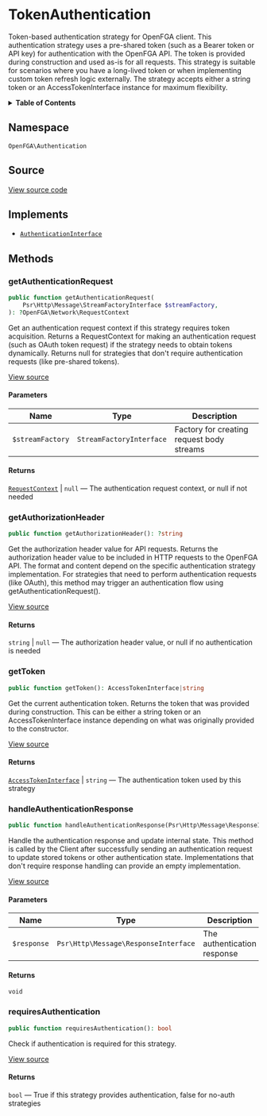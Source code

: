 # TokenAuthentication

Token-based authentication strategy for OpenFGA client. This authentication strategy uses a pre-shared token (such as a Bearer token or API key) for authentication with the OpenFGA API. The token is provided during construction and used as-is for all requests. This strategy is suitable for scenarios where you have a long-lived token or when implementing custom token refresh logic externally. The strategy accepts either a string token or an AccessTokenInterface instance for maximum flexibility.

<details>
<summary><strong>Table of Contents</strong></summary>

- [Namespace](#namespace)
- [Source](#source)
- [Implements](#implements)
- [Methods](#methods)

- [`getAuthenticationRequest()`](#getauthenticationrequest)
  - [`getAuthorizationHeader()`](#getauthorizationheader)
  - [`getToken()`](#gettoken)
  - [`handleAuthenticationResponse()`](#handleauthenticationresponse)
  - [`requiresAuthentication()`](#requiresauthentication)

</details>

## Namespace

`OpenFGA\Authentication`

## Source

[View source code](https://github.com/evansims/openfga-php/blob/main/src/Authentication/TokenAuthentication.php)

## Implements

- [`AuthenticationInterface`](AuthenticationInterface.md)

## Methods

### getAuthenticationRequest

```php
public function getAuthenticationRequest(
    Psr\Http\Message\StreamFactoryInterface $streamFactory,
): ?OpenFGA\Network\RequestContext

```

Get an authentication request context if this strategy requires token acquisition. Returns a RequestContext for making an authentication request (such as OAuth token request) if the strategy needs to obtain tokens dynamically. Returns null for strategies that don&#039;t require authentication requests (like pre-shared tokens).

[View source](https://github.com/evansims/openfga-php/blob/main/src/Authentication/TokenAuthentication.php#L47)

#### Parameters

| Name             | Type                     | Description                               |
| ---------------- | ------------------------ | ----------------------------------------- |
| `$streamFactory` | `StreamFactoryInterface` | Factory for creating request body streams |

#### Returns

[`RequestContext`](Network/RequestContext.md) &#124; `null` — The authentication request context, or null if not needed

### getAuthorizationHeader

```php
public function getAuthorizationHeader(): ?string

```

Get the authorization header value for API requests. Returns the authorization header value to be included in HTTP requests to the OpenFGA API. The format and content depend on the specific authentication strategy implementation. For strategies that need to perform authentication requests (like OAuth), this method may trigger an authentication flow using getAuthenticationRequest().

[View source](https://github.com/evansims/openfga-php/blob/main/src/Authentication/TokenAuthentication.php#L56)

#### Returns

`string` &#124; `null` — The authorization header value, or null if no authentication is needed

### getToken

```php
public function getToken(): AccessTokenInterface|string

```

Get the current authentication token. Returns the token that was provided during construction. This can be either a string token or an AccessTokenInterface instance depending on what was originally provided to the constructor.

[View source](https://github.com/evansims/openfga-php/blob/main/src/Authentication/TokenAuthentication.php#L78)

#### Returns

[`AccessTokenInterface`](AccessTokenInterface.md) &#124; `string` — The authentication token used by this strategy

### handleAuthenticationResponse

```php
public function handleAuthenticationResponse(Psr\Http\Message\ResponseInterface $response): void

```

Handle the authentication response and update internal state. This method is called by the Client after successfully sending an authentication request to update stored tokens or other authentication state. Implementations that don&#039;t require response handling can provide an empty implementation.

[View source](https://github.com/evansims/openfga-php/blob/main/src/Authentication/TokenAuthentication.php#L87)

#### Parameters

| Name        | Type                                 | Description                 |
| ----------- | ------------------------------------ | --------------------------- |
| `$response` | `Psr\Http\Message\ResponseInterface` | The authentication response |

#### Returns

`void`

### requiresAuthentication

```php
public function requiresAuthentication(): bool

```

Check if authentication is required for this strategy.

[View source](https://github.com/evansims/openfga-php/blob/main/src/Authentication/TokenAuthentication.php#L95)

#### Returns

`bool` — True if this strategy provides authentication, false for no-auth strategies
